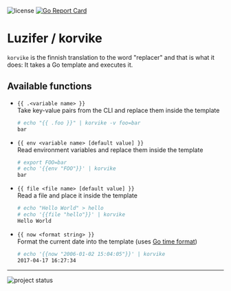 ![license](https://badges.fyi/github/license/Luzifer/badge-gen)
[![Go Report Card](https://goreportcard.com/badge/github.com/Luzifer/korvike)](https://goreportcard.com/report/github.com/Luzifer/korvike)

# Luzifer / korvike

`korvike` is the finnish translation to the word "replacer" and that is what it does: It takes a Go template and executes it.

## Available functions

- `{{ .<variable name> }}`  
  Take key-value pairs from the CLI and replace them inside the template
  ```bash
  # echo "{{ .foo }}" | korvike -v foo=bar
  bar
  ```
- `{{ env <variable name> [default value] }}`  
  Read environment variables and replace them inside the template
  ```bash
  # export FOO=bar
  # echo '{{env "FOO"}}' | korvike
  bar
  ```
- `{{ file <file name> [default value] }}`  
  Read a file and place it inside the template
  ```bash
  # echo "Hello World" > hello
  # echo '{{file "hello"}}' | korvike
  Hello World
  ```
- `{{ now <format string> }}`  
  Format the current date into the template (uses [Go time format](https://golang.org/pkg/time/#Time.Format))
  ```bash
  # echo '{{now "2006-01-02 15:04:05"}}' | korvike
  2017-04-17 16:27:34
  ```

----

![project status](https://d2o84fseuhwkxk.cloudfront.net/korvike.svg)
